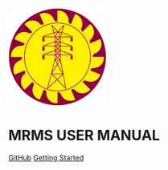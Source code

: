 ![icon](_media/Ceylon-Electricity-Board.png)

# MRMS USER MANUAL

[GitHub](https://github.com/michaelcurrin/docsify-template/)
[Getting Started](#docsify-template)
